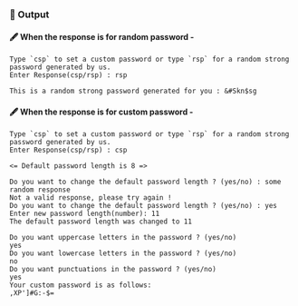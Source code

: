 ### :scroll: Output

#### :fountain_pen: When the response is for random password - 
```
Type `csp` to set a custom password or type `rsp` for a random strong password generated by us.
Enter Response(csp/rsp) : rsp

This is a random strong password generated for you : &#Skn$sg
```
#### :fountain_pen: When the response is for custom password - 
```
Type `csp` to set a custom password or type `rsp` for a random strong password generated by us.
Enter Response(csp/rsp) : csp

<= Default password length is 8 =>

Do you want to change the default password length ? (yes/no) : some random response
Not a valid response, please try again !
Do you want to change the default password length ? (yes/no) : yes
Enter new password length(number): 11
The default password length was changed to 11

Do you want uppercase letters in the password ? (yes/no)
yes
Do you want lowercase letters in the password ? (yes/no)
no
Do you want punctuations in the password ? (yes/no)
yes
Your custom password is as follows: 
,XP']#G:-$=
```


